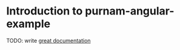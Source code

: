 # Introduction to purnam-angular-example

TODO: write [great documentation](http://jacobian.org/writing/great-documentation/what-to-write/)
